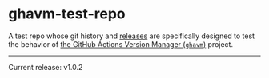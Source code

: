 # ghavm-test-repo

A test repo whose git history and [releases][] are specifically designed to test
the behavior of [the GitHub Actions Version Manager (`ghavm`)][ghavm] project.

---

Current release: v1.0.2

[ghavm]: https://github.com/mccutchen/ghavm
[releases]: https://github.com/mccutchen/ghavm-test-repo/releases
